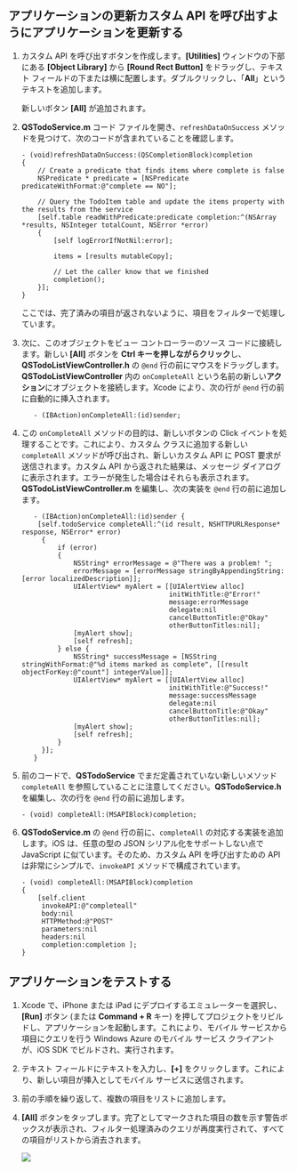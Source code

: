 ## <a name="update-app"></a><span class="short-header">アプリケーションの更新</span>カスタム API を呼び出すようにアプリケーションを更新する

1.  カスタム API を呼び出すボタンを作成します。**[Utilities]** ウィンドウの下部にある **[Object Library]** から **[Round Rect Button]** をドラッグし、テキスト フィールドの下または横に配置します。ダブルクリックし、「**All**」というテキストを追加します。

    新しいボタン **[All]** が追加されます。

2.  **QSTodoService.m** コード ファイルを開き、`refreshDataOnSuccess` メソッドを見つけて、次のコードが含まれていることを確認します。

        - (void)refreshDataOnSuccess:(QSCompletionBlock)completion
        {          
            // Create a predicate that finds items where complete is false
            NSPredicate * predicate = [NSPredicate predicateWithFormat:@"complete == NO"];

            // Query the TodoItem table and update the items property with the results from the service
            [self.table readWithPredicate:predicate completion:^(NSArray *results, NSInteger totalCount, NSError *error)
            {
                [self logErrorIfNotNil:error];

                items = [results mutableCopy];

                // Let the caller know that we finished
                completion();
            }];                                 
        }

    ここでは、完了済みの項目が返されないように、項目をフィルターで処理しています。

3.  次に、このオブジェクトをビュー コントローラーのソース コードに接続します。新しい **[All]** ボタンを **Ctrl キーを押しながらクリック**し、**QSTodoListViewController.h** の `@end` 行の前にマウスをドラッグします。**QSTodoListViewController** 内の `onCompleteAll` という名前の新しい**アクション**にオブジェクトを接続します。Xcode により、次の行が `@end` 行の前に自動的に挿入されます。

           - (IBAction)onCompleteAll:(id)sender;

4.  この `onCompleteAll` メソッドの目的は、新しいボタンの Click イベントを処理することです。これにより、カスタム クラスに追加する新しい `completeAll` メソッドが呼び出され、新しいカスタム API に POST 要求が送信されます。カスタム API から返された結果は、メッセージ ダイアログに表示されます。エラーが発生した場合はそれらも表示されます。**QSTodoListViewController.m** を編集し、次の実装を `@end` 行の前に追加します。

           - (IBAction)onCompleteAll:(id)sender {
            [self.todoService completeAll:^(id result, NSHTTPURLResponse* response, NSError* error)
             {
                 if (error)
                 {
                     NSString* errorMessage = @"There was a problem! ";
                     errorMessage = [errorMessage stringByAppendingString:[error localizedDescription]];
                     UIAlertView* myAlert = [[UIAlertView alloc]
                                             initWithTitle:@"Error!"
                                             message:errorMessage
                                             delegate:nil
                                             cancelButtonTitle:@"Okay"
                                             otherButtonTitles:nil];
                     [myAlert show];
                     [self refresh];
                 } else {
                     NSString* successMessage = [NSString stringWithFormat:@"%d items marked as complete", [[result objectForKey:@"count"] integerValue]];                   
                     UIAlertView* myAlert = [[UIAlertView alloc]
                                             initWithTitle:@"Success!"
                                             message:successMessage
                                             delegate:nil
                                             cancelButtonTitle:@"Okay"
                                             otherButtonTitles:nil];
                     [myAlert show];
                     [self refresh];
                 }
             }];
           }

5.  前のコードで、**QSTodoService** でまだ定義されていない新しいメソッド `completeAll` を参照していることに注意してください。**QSTodoService.h** を編集し、次の行を `@end` 行の前に追加します。

        - (void) completeAll:(MSAPIBlock)completion;

6.  **QSTodoService.m** の `@end` 行の前に、`completeAll` の対応する実装を追加します。iOS は、任意の型の JSON シリアル化をサポートしない点で JavaScript に似ています。そのため、カスタム API を呼び出すための API は非常にシンプルで、`invokeAPI` メソッドで構成されています。

        - (void) completeAll:(MSAPIBlock)completion
        {
            [self.client
             invokeAPI:@"completeall"
             body:nil
             HTTPMethod:@"POST"
             parameters:nil
             headers:nil
             completion:completion ];
        }

## <a name="test-app"></a> アプリケーションをテストする

1.  Xcode で、iPhone または iPad にデプロイするエミュレーターを選択し、**[Run]** ボタン (または **Command + R** キー) を押してプロジェクトをリビルドし、アプリケーションを起動します。これにより、モバイル サービスから項目にクエリを行う Windows Azure のモバイル サービス クライアントが、iOS SDK でビルドされ、実行されます。

2.  テキスト フィールドにテキストを入力し、**[+]** をクリックします。これにより、新しい項目が挿入としてモバイル サービスに送信されます。

3.  前の手順を繰り返して、複数の項目をリストに追加します。

4.  **[All]** ボタンをタップします。完了としてマークされた項目の数を示す警告ボックスが表示され、フィルター処理済みのクエリが再度実行されて、すべての項目がリストから消去されます。

    ![][0]

  [0]: ./media/mobile-services-ios-call-custom-api/mobile-custom-api-ios-completed.png
